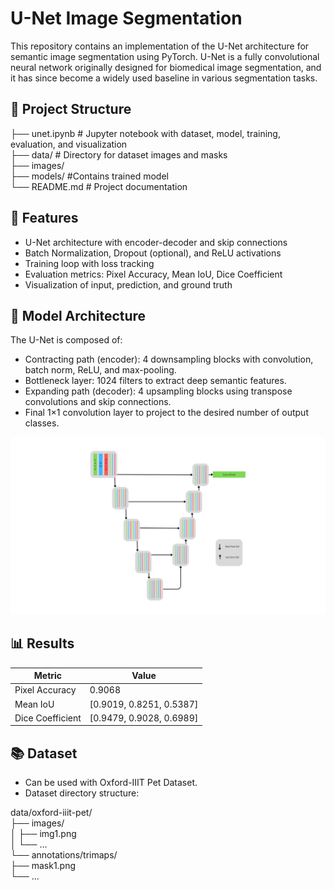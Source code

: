 # U-Net Image Segmentation

This repository contains an implementation of the U-Net architecture for semantic image segmentation using PyTorch. U-Net is a fully convolutional neural network originally designed for biomedical image segmentation, and it has since become a widely used baseline in various segmentation tasks.

## 📁 Project Structure

├── unet.ipynb # Jupyter notebook with dataset, model, training, evaluation, and visualization <br>
├── data/ # Directory for dataset images and masks <br>
├── images/ <br>
├── models/ #Contains trained model <br>
└── README.md # Project documentation

## 🚀 Features

- U-Net architecture with encoder-decoder and skip connections
- Batch Normalization, Dropout (optional), and ReLU activations
- Training loop with loss tracking
- Evaluation metrics: Pixel Accuracy, Mean IoU, Dice Coefficient
- Visualization of input, prediction, and ground truth

## 🧠 Model Architecture

The U-Net is composed of:

- Contracting path (encoder): 4 downsampling blocks with convolution, batch norm, ReLU, and max-pooling.
- Bottleneck layer: 1024 filters to extract deep semantic features.
- Expanding path (decoder): 4 upsampling blocks using transpose convolutions and skip connections.
- Final 1×1 convolution layer to project to the desired number of output classes.

![U-Net Architecture](./images/Architecture.png)

## 📊 Results

| Metric           | Value                    |
| ---------------- | ------------------------ |
| Pixel Accuracy   | 0.9068                   |
| Mean IoU         | [0.9019, 0.8251, 0.5387] |
| Dice Coefficient | [0.9479, 0.9028, 0.6989] |

## 📚 Dataset

- Can be used with Oxford-IIIT Pet Dataset.
- Dataset directory structure:

data/oxford-iiit-pet/<br>
├── images/<br>
│ ├── img1.png<br>
│ └── ...<br>
└── annotations/trimaps/<br>
├── mask1.png<br>
└── ...<br>

